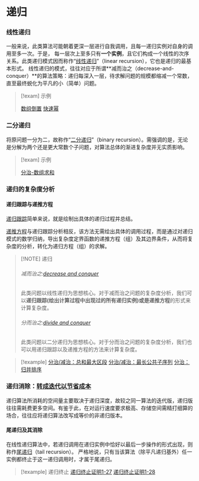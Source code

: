# 递归

###  线性递归
一般来说，此类算法可能朝着更深一层进行自我调用，且每一递归实例对自身的调用至多一次。于是， 每一层次上至多只有**一个实例**，且它们构成一个线性的次序关系。此类递归模式因而称作“[线性递归](files/books/dsacpp/dsacpp-3rd-edn.pdf#page=39&selection=12,0,14,4)”（linear recursion），它也是递归的最基本形式。
线性递归的模式，往往对应于所谓**减而治之（decrease-and-conquer）**的算法策略：递归每深入一层，待求解问题的规模都缩减一个常数，直至最终蜕化为平凡的小（简单）问题。

> [!exam] 示例
> 
> [数组倒置](files/books/dsacpp/dsacpp-3rd-edn.pdf#page=42&selection=56,1,58,13)
> [快速幂](files/books/dsacpp/dsacpp-3rd-edn.pdf#page=42&selection=284,6,284,23)

### 二分递归
将原问题一分为二，故称作“[二分递归](files/books/dsacpp/dsacpp-3rd-edn.pdf#page=44&selection=311,0,313,4)”（binary recursion）。需强调的是，无论是分解为两个还是更大常数个子问题，对算法总体的渐进复杂度并无实质影响。

> [!exam] 示例
> 
> [分治-数组求和](files/books/dsacpp/dsacpp-3rd-edn.pdf#page=45&selection=43,0,43,4)

### 递归的复杂度分析

#### 递归跟踪与递推方程
[递归跟踪](files/books/dsacpp/dsacpp-3rd-edn.pdf#page=39&selection=315,0,315,4)简单来说，就是绘制出具体的递归过程并总结。

[递推方程](files/books/dsacpp/dsacpp-3rd-edn.pdf#page=41&selection=14,0,14,4)与递归跟踪分析相反，该方法无需绘出具体的调用过程，而是通过对递归模式的数学归纳，导出复杂度定界函数的递推方程（组）及其边界条件，从而将复杂度的分析，转化为递归方程（组）的求解。

> [!NOTE] 递归
> ###### 减而治之:[decrease and conquer](files/slides/Tsinghua-DSA-2024Fall-chapter/01.Introduction.pdf#page=55)
> 此类问题以线性递归为思想核心。对于减而治之问题的复杂度分析，我们可以**递归跟踪(绘出计算过程中出现过的所有递归实例)**或是**递推方程**的形式来计算复杂度。
> ###### 分而治之:[divide and conquer](files/slides/Tsinghua-DSA-2024Fall-chapter/01.Introduction.pdf#page=60)
> 此类问题以二分递归为思想核心。对于分而治之问题的复杂度分析，我们也可以用递归跟踪以及递推方程的方法来计算复杂度。

> [!example]
> [分治/减治：总和最大区段](files/slides/Tsinghua-DSA-2024Fall-chapter/01.Introduction.pdf#page=70)
> [分治/减治：最长公共子序列](files/slides/Tsinghua-DSA-2024Fall-chapter/01.Introduction.pdf#page=84)
> [分治：归并排序](10-c-2%20（归并排序）.md)

### 递归消除：[转成迭代以节省成本](files/books/dsacpp/dsacpp-3rd-edn.pdf#page=43&selection=466,0,468,4)
递归算法所消耗的空间量主要取决于递归深度，故较之同一算法的迭代版，递归版往往需耗费更多空间。有鉴于此，在对运行速度要求极高、存储空间需精打细算的场合，往往应将递归算法改写成等价的非递归版本。

#### 尾递归及其消除
在线性递归算法中，若递归调用在递归实例中恰好以最后一步操作的形式出现，则称作[尾递归](files/books/dsacpp/dsacpp-3rd-edn.pdf#page=44&selection=13,1,14,7)（tail recursion）。
严格地说，只有当该算法（除平凡递归基外）任一实例都终止于这一递归调用时，才属于尾递归。

> [!example] 递归终止
> [递归终止证明1-27](files/books/dsacpp/dsacpp-3rd-edn.pdf#page=444&selection=11,0,12,0)
> [递归终止证明1-28](files/books/dsacpp/dsacpp-3rd-edn.pdf#page=444&selection=280,0,280,6)